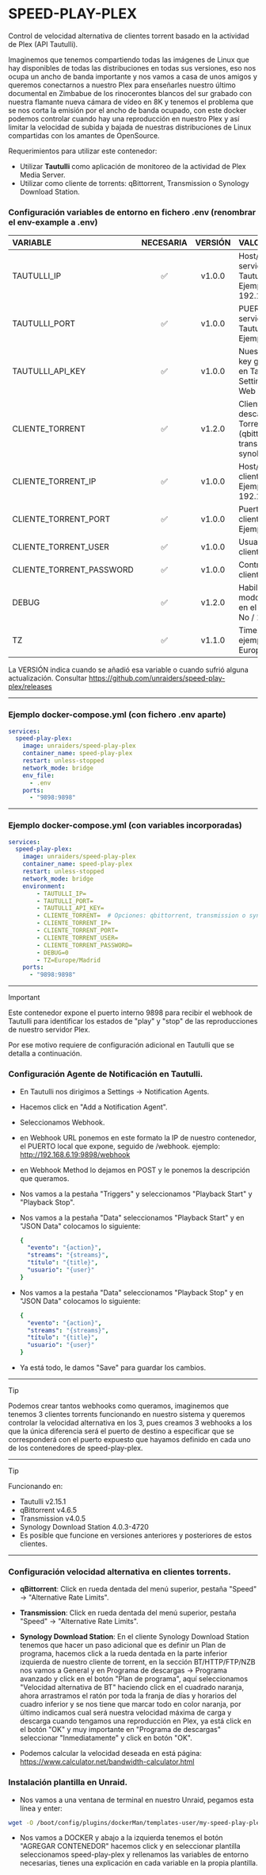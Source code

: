 # SPEED-PLAY-PLEX

Control de velocidad alternativa de clientes torrent basado en la actividad de Plex (API Tautulli).

Imaginemos que tenemos compartiendo todas las imágenes de Linux que hay disponibles de todas las distribuciones en todas sus versiones, eso nos ocupa un ancho de banda importante y nos vamos a casa de unos amigos y queremos conectarnos a nuestro Plex para enseñarles nuestro último documental en Zimbabue de los rinocerontes blancos del sur grabado con nuestra flamante nueva cámara de vídeo en 8K y tenemos el problema que se nos corta la emisión por el ancho de banda ocupado, con este docker podemos controlar cuando hay una reproducción en nuestro Plex y así limitar la velocidad de subida y bajada de nuestras distribuciones de Linux compartidas con los amantes de OpenSource.   

Requerimientos para utilizar este contenedor:

- Utilizar **Tautulli** como aplicación de monitoreo de la actividad de Plex Media Server.
- Utilizar como cliente de torrents: qBittorrent, Transmission o Synology Download Station.

### Configuración variables de entorno en fichero .env (renombrar el env-example a .env)

| VARIABLE                 | NECESARIA | VERSIÓN | VALOR |
|:------------------------ |:---------:| :------:| :-------------|
| TAUTULLI_IP              |     ✅    | v1.0.0  | Host/IP del servicio de Tautulli. Ejemplo: 192.168.2.20                   |
| TAUTULLI_PORT            |     ✅    | v1.0.0  | PUERTO del servicio de Tautulli. Ejemplo: 8182                            |
| TAUTULLI_API_KEY         |     ✅    | v1.0.0  | Nuestra API key generada en Tautulli en Settings -> Web Interface.        |
| CLIENTE_TORRENT          |     ✅    | v1.2.0  | Cliente de descarga de Torrents. (qbittorrent, transmission o synology_ds)|
| CLIENTE_TORRENT_IP       |     ✅    | v1.0.0  | Host/IP del cliente Torrent. Ejemplo: 192.168.2.20                        |
| CLIENTE_TORRENT_PORT     |     ✅    | v1.0.0  | Puerto del cliente Torrent. Ejemplo: 8090                                 |
| CLIENTE_TORRENT_USER     |     ✅    | v1.0.0  | Usuario del cliente Torrent.                                              |
| CLIENTE_TORRENT_PASSWORD |     ✅    | v1.0.0  | Contraseña del cliente Torrent.                                           |
| DEBUG                    |     ✅    | v1.2.0  | Habilita el modo Debug en el log. (0 = No / 1 = Si)                       |
| TZ                       |     ✅    | v1.1.0  | Timezone (Por ejemplo: Europe/Madrid)                                     |

La VERSIÓN indica cuando se añadió esa variable o cuando sufrió alguna actualización. Consultar https://github.com/unraiders/speed-play-plex/releases

---

### Ejemplo docker-compose.yml (con fichero .env aparte)
```yaml
services:
  speed-play-plex:
    image: unraiders/speed-play-plex
    container_name: speed-play-plex
    restart: unless-stopped
    network_mode: bridge
    env_file:
      - .env
    ports:
      - "9898:9898"
```

---

### Ejemplo docker-compose.yml (con variables incorporadas)
```yaml
services:
  speed-play-plex:
    image: unraiders/speed-play-plex
    container_name: speed-play-plex
    restart: unless-stopped
    network_mode: bridge
    environment:
        - TAUTULLI_IP=
        - TAUTULLI_PORT=
        - TAUTULLI_API_KEY=
        - CLIENTE_TORRENT=  # Opciones: qbittorrent, transmission o synology_ds
        - CLIENTE_TORRENT_IP=
        - CLIENTE_TORRENT_PORT=
        - CLIENTE_TORRENT_USER=
        - CLIENTE_TORRENT_PASSWORD=
        - DEBUG=0
        - TZ=Europe/Madrid
    ports:
      - "9898:9898"       
```

---

  > [!IMPORTANT]
  > Este contenedor expone el puerto interno 9898 para recibir el webhook de Tautulli para identificar los estados de "play" y "stop" de las reproducciones de nuestro servidor Plex. 
  > 
  > Por ese motivo requiere de configuración adicional en Tautulli que se detalla a continuación.
  > 


### Configuración Agente de Notificación en Tautulli.

- En Tautulli nos dirigimos a Settings -> Notification Agents.
- Hacemos click en "Add a Notification Agent".
- Seleccionamos Webhook.
- en Webhook URL ponemos en este formato la IP de nuestro contenedor, el PUERTO local que expone, seguido de /webhook.  ejemplo: http://192.168.6.19:9898/webhook
- en Webhook Method lo dejamos en POST y le ponemos la descripción que queramos.
- Nos vamos a la pestaña "Triggers" y seleccionamos "Playback Start" y "Playback Stop".
- Nos vamos a la pestaña "Data" seleccionamos "Playback Start" y en "JSON Data" colocamos lo siguiente:

  ```yaml
  {
    "evento": "{action}",
    "streams": "{streams}",
    "título": "{title}",
    "usuario": "{user}"
  }
  ```
- Nos vamos a la pestaña "Data" seleccionamos "Playback Stop" y en "JSON Data" colocamos lo siguiente:

  ```yaml
  {
    "evento": "{action}",
    "streams": "{streams}",
    "título": "{title}",
    "usuario": "{user}"
  }
  ```
- Ya está todo, le damos "Save" para guardar los cambios.

---

  > [!TIP]
  > Podemos crear tantos webhooks como queramos, imaginemos que tenemos 3 clientes torrents funcionando en nuestro sistema y
  > queremos controlar la velocidad alternativa en los 3, pues creamos 3 webhooks a los que la única diferencia será el puerto
  > de destino a especificar que se corresponderá con el puerto expuesto que hayamos definido en cada uno de los contenedores de 
  > speed-play-plex.

---

  > [!TIP]
  > Funcionando en:
  >  - Tautulli v2.15.1
  >  - qBittorrent v4.6.5
  >  - Transmission v4.0.5
  >  - Synology Download Station 4.0.3-4720
  >  - Es posible que funcione en versiones anteriores y posteriores de estos clientes.

---

### Configuración velocidad alternativa en clientes torrents.

- **qBittorrent**: Click en rueda dentada del menú superior, pestaña "Speed" -> "Alternative Rate Limits".
- **Transmission**: Click en rueda dentada del menú superior, pestaña "Speed" -> "Alternative Rate Limits".
- **Synology Download Station**: En el cliente Synology Download Station tenemos que hacer un paso adicional que es definir un Plan de programa, hacemos click a la rueda dentada en la parte inferior izquierda de nuestro cliente de torrent, en la sección BT/HTTP/FTP/NZB nos vamos a General y en Programa de descargas -> Programa avanzado y click en el botón "Plan de programa", aquí seleccionamos "Velocidad alternativa de BT" haciendo click en el cuadrado naranja, ahora arrastramos el ratón por toda la franja de días y horarios del cuadro inferior y se nos tiene que marcar todo en color naranja, por último indicamos cual será nuestra velocidad máxima de carga y descarga cuando tengamos una reproducción en Plex, ya está click en el botón "OK" y muy importante en "Programa de descargas" seleccionar "Inmediatamente" y click en botón "OK".  

- Podemos calcular la velocidad deseada en está página: https://www.calculator.net/bandwidth-calculator.html

### Instalación plantilla en Unraid.

- Nos vamos a una ventana de terminal en nuestro Unraid, pegamos esta línea y enter:
```sh
wget -O /boot/config/plugins/dockerMan/templates-user/my-speed-play-plex.xml https://raw.githubusercontent.com/unraiders/speed-play-plex/refs/heads/main/my-speed-play-plex.xml
```
- Nos vamos a DOCKER y abajo a la izquierda tenemos el botón "AGREGAR CONTENEDOR" hacemos click y en seleccionar plantilla seleccionamos speed-play-plex y rellenamos las variables de entorno necesarias, tienes una explicación en cada variable en la propia plantilla.
